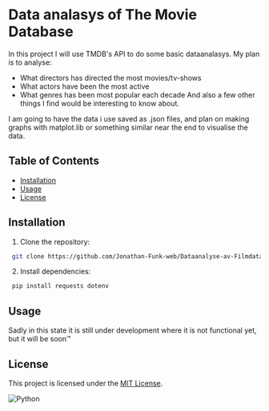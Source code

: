 # Data analasys of The Movie Database
In this project I will use TMDB's API to do some basic dataanalasys. My plan is to analyse:
- What directors has directed the most movies/tv-shows
- What actors have been the most active
- What genres has been most popular each decade
And also a few other things I find would be interesting to know about.  

I am going to have the data i use saved as .json files, and plan on making graphs with matplot.lib or something similar near the end to visualise the data. 

## Table of Contents
- [Installation](#installation)
- [Usage](#usage)
- [License](#license)

## Installation
1. Clone the repository:
```bash
 git clone https://github.com/Jonathan-Funk-web/Dataanalyse-av-Filmdatabase/
```

2. Install dependencies:
```bash
 pip install requests dotenv
 ```

## Usage
Sadly in this state it is still under development where it is not functional yet, but it will be soon™

## License
This project is licensed under the [MIT License](LICENSE).

![Python](https://img.shields.io/badge/Python-14354C?style=for-the-badge&logo=python&logoColor=white)